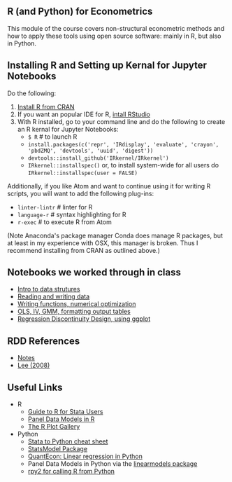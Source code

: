 ## R (and Python) for Econometrics
This module of the course covers non-structural econometric methods and how to apply these tools using open source software: mainly in R, but also in Python.

## Installing R and Setting up Kernal for Jupyter Notebooks

Do the following:
1. [Install R from CRAN](https://cran.r-project.org)
2. If you want an popular IDE for R, [intall RStudio](https://www.rstudio.com)
3. With R installed, go to your command line and do the following to create an R kernal for Jupyter Notebooks:
    * `$ R` # to launch R
    * `install.packages(c('repr', 'IRdisplay', 'evaluate', 'crayon', 'pbdZMQ', 'devtools', 'uuid', 'digest'))`
    * `devtools::install_github('IRkernel/IRkernel')`
    * `IRkernel::installspec()` or, to install system-wide for all users do `IRkernel::installspec(user = FALSE)`

Additionally, if you like Atom and want to continue using it for writing R scripts, you will want to add the following plug-ins:
* `linter-lintr` # linter for R
* `language-r` # syntax highlighting for R
* `r-exec` # to execute R from Atom

(Note Anaconda's package manager Conda does manage R packages, but at least in my experience with OSX, this manager is broken.  Thus I recommend installing from CRAN as outlined above.)

## Notebooks we worked through in class

* [Intro to data strutures](https://github.com/jdebacker/CompEcon_Fall17/blob/master/R/R_Basics.ipynb)
* [Reading and writing data](https://github.com/jdebacker/CompEcon_Fall17/blob/master/R/R_Data.ipynb)
* [Writing functions, numerical optimization](https://github.com/jdebacker/CompEcon_Fall17/blob/master/R/R_Functions.ipynb)
* [OLS, IV, GMM, formatting output tables](https://github.com/jdebacker/CompEcon_Fall17/blob/master/R/R_Econometrics.ipynb)
* [Regression Discontinuity Design, using ggplot](https://github.com/jdebacker/CompEcon_Fall17/blob/master/R/R_RDD.ipynb)


## RDD References

* [Notes](http://jasondebacker.com/classes/Lecture7_Notes_RDD.pdf)
* [Lee (2008)](https://www.princeton.edu/~davidlee/wp/RDrand.pdf)

## Useful Links

* R
	* [Guide to R for Stata Users](http://dss.princeton.edu/training/RStata.pdf)
	* [Panel Data Models in R](https://www.princeton.edu/~otorres/Panel101R.pdf)
	* [The R Plot Gallery](http://www.r-graph-gallery.com/portfolio/ggplot2-package/)
* Python
	* [Stata to Python cheat sheet](https://cheatsheets.quantecon.org/stats-cheatsheet.html)
	* [StatsModel Package](http://www.statsmodels.org/dev/index.html)
	* [QuantEcon: Linear regression in Python](https://lectures.quantecon.org/py/ols.html)
	* Panel Data Models in Python via the [linearmodels package](https://pypi.python.org/pypi/linearmodels)
	* [rpy2 for calling R from Python](http://rpy2.readthedocs.io/en/version_2.8.x/overview.html)
